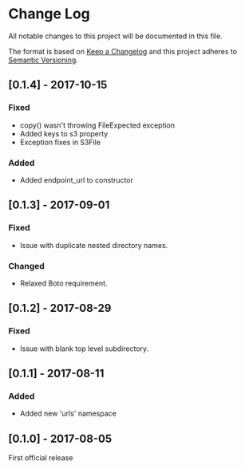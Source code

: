# Change Log
All notable changes to this project will be documented in this file.

The format is based on [Keep a Changelog](http://keepachangelog.com/)
and this project adheres to [Semantic Versioning](http://semver.org/).


## [0.1.4] - 2017-10-15

### Fixed

- copy() wasn't throwing FileExpected exception
- Added keys to s3 property
- Exception fixes in S3File

### Added

- Added endpoint_url to constructor

## [0.1.3] - 2017-09-01

### Fixed

- Issue with duplicate nested directory names.

### Changed

- Relaxed Boto requirement.

## [0.1.2] - 2017-08-29

### Fixed

- Issue with blank top level subdirectory.

## [0.1.1] - 2017-08-11

### Added

- Added new 'urls' namespace

## [0.1.0] - 2017-08-05

First official release
